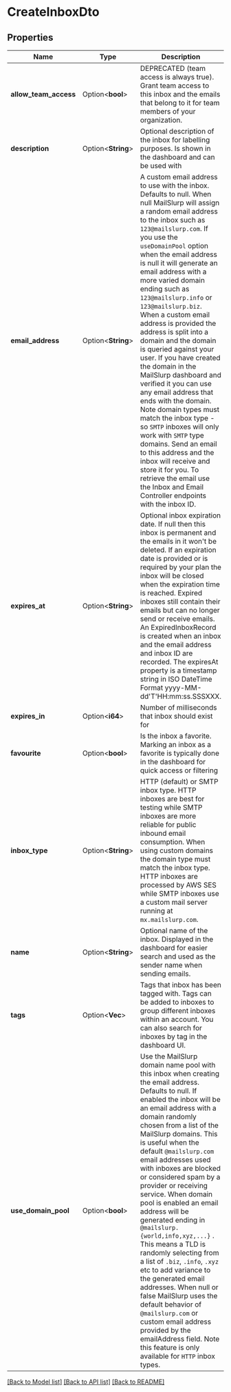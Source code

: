 # CreateInboxDto

## Properties

Name | Type | Description | Notes
------------ | ------------- | ------------- | -------------
**allow_team_access** | Option<**bool**> | DEPRECATED (team access is always true). Grant team access to this inbox and the emails that belong to it for team members of your organization. | [optional]
**description** | Option<**String**> | Optional description of the inbox for labelling purposes. Is shown in the dashboard and can be used with | [optional]
**email_address** | Option<**String**> | A custom email address to use with the inbox. Defaults to null. When null MailSlurp will assign a random email address to the inbox such as `123@mailslurp.com`. If you use the `useDomainPool` option when the email address is null it will generate an email address with a more varied domain ending such as `123@mailslurp.info` or `123@mailslurp.biz`. When a custom email address is provided the address is split into a domain and the domain is queried against your user. If you have created the domain in the MailSlurp dashboard and verified it you can use any email address that ends with the domain. Note domain types must match the inbox type - so `SMTP` inboxes will only work with `SMTP` type domains. Send an email to this address and the inbox will receive and store it for you. To retrieve the email use the Inbox and Email Controller endpoints with the inbox ID. | [optional]
**expires_at** | Option<**String**> | Optional inbox expiration date. If null then this inbox is permanent and the emails in it won't be deleted. If an expiration date is provided or is required by your plan the inbox will be closed when the expiration time is reached. Expired inboxes still contain their emails but can no longer send or receive emails. An ExpiredInboxRecord is created when an inbox and the email address and inbox ID are recorded. The expiresAt property is a timestamp string in ISO DateTime Format yyyy-MM-dd'T'HH:mm:ss.SSSXXX. | [optional]
**expires_in** | Option<**i64**> | Number of milliseconds that inbox should exist for | [optional]
**favourite** | Option<**bool**> | Is the inbox a favorite. Marking an inbox as a favorite is typically done in the dashboard for quick access or filtering | [optional]
**inbox_type** | Option<**String**> | HTTP (default) or SMTP inbox type. HTTP inboxes are best for testing while SMTP inboxes are more reliable for public inbound email consumption. When using custom domains the domain type must match the inbox type. HTTP inboxes are processed by AWS SES while SMTP inboxes use a custom mail server running at `mx.mailslurp.com`. | [optional]
**name** | Option<**String**> | Optional name of the inbox. Displayed in the dashboard for easier search and used as the sender name when sending emails. | [optional]
**tags** | Option<**Vec<String>**> | Tags that inbox has been tagged with. Tags can be added to inboxes to group different inboxes within an account. You can also search for inboxes by tag in the dashboard UI. | [optional]
**use_domain_pool** | Option<**bool**> | Use the MailSlurp domain name pool with this inbox when creating the email address. Defaults to null. If enabled the inbox will be an email address with a domain randomly chosen from a list of the MailSlurp domains. This is useful when the default `@mailslurp.com` email addresses used with inboxes are blocked or considered spam by a provider or receiving service. When domain pool is enabled an email address will be generated ending in `@mailslurp.{world,info,xyz,...}` . This means a TLD is randomly selecting from a list of `.biz`, `.info`, `.xyz` etc to add variance to the generated email addresses. When null or false MailSlurp uses the default behavior of `@mailslurp.com` or custom email address provided by the emailAddress field. Note this feature is only available for `HTTP` inbox types. | [optional]

[[Back to Model list]](../README#documentation-for-models) [[Back to API list]](../README#documentation-for-api-endpoints) [[Back to README]](../README)


